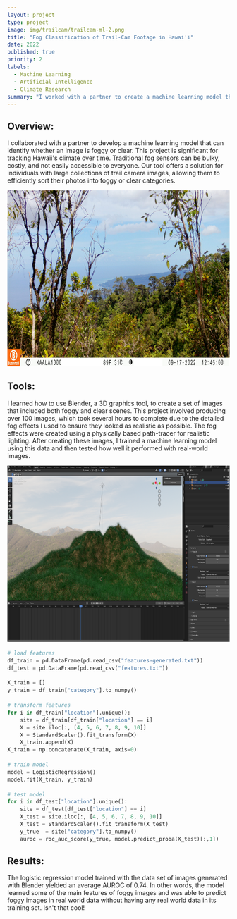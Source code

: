 ```yaml
---
layout: project
type: project
image: img/trailcam/trailcam-ml-2.png
title: "Fog Classification of Trail-Cam Footage in Hawai'i"
date: 2022
published: true
priority: 2
labels:
  - Machine Learning
  - Artificial Intelligence
  - Climate Research
summary: "I worked with a partner to create a machine learning model that will classify an image as foggy or clear."
---
```


## Overview:
I collaborated with a partner to develop a machine learning model that can identify whether an image is foggy or clear. This project is significant for tracking Hawaii's climate over time. Traditional fog sensors can be bulky, costly, and not easily accessible to everyone. Our tool offers a solution for individuals with large collections of trail camera images, allowing them to efficiently sort their photos into foggy or clear categories.

<div class="text-center m-2"><img src="../img/trailcam/kaala-clear.jpg" height="400px"></div>

## Tools:
I learned how to use Blender, a 3D graphics tool, to create a set of images that included both foggy and clear scenes. This project involved producing over 100 images, which took several hours to complete due to the detailed fog effects I used to ensure they looked as realistic as possible. The fog effects were created using a physically based path-tracer for realistic lighting. After creating these images, I trained a machine learning model using this data and then tested how well it performed with real-world images.

<div class="text-center m-2"><img src="../img/trailcam/blender-clear.png" height="400px"></div>

```python
# load features
df_train = pd.DataFrame(pd.read_csv("features-generated.txt"))
df_test = pd.DataFrame(pd.read_csv("features.txt"))

X_train = []
y_train = df_train["category"].to_numpy()

# transform features
for i in df_train["location"].unique():
    site = df_train[df_train["location"] == i]
    X = site.iloc[:, [4, 5, 6, 7, 8, 9, 10]]
    X = StandardScaler().fit_transform(X)
    X_train.append(X)
X_train = np.concatenate(X_train, axis=0)

# train model
model = LogisticRegression()
model.fit(X_train, y_train)

# test model
for i in df_test["location"].unique():
    site = df_test[df_test["location"] == i]
    X_test = site.iloc[:, [4, 5, 6, 7, 8, 9, 10]]
    X_test = StandardScaler().fit_transform(X_test)
    y_true  = site["category"].to_numpy()
    auroc = roc_auc_score(y_true, model.predict_proba(X_test)[:,1])
```

## Results:
The logistic regression model trained with the data set of images generated with Blender yielded an average AUROC of 0.74. In other words, the model learned some of the main features of foggy images and was able to predict foggy images in real world data without having any real world data in its training set. Isn't that cool!